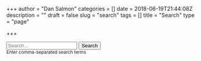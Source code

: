 +++
author = "Dan Salmon"
categories = []
date = 2018-06-19T21:44:08Z
description = ""
draft = false
slug = "search"
tags = []
title = "Search"
type = "page"

+++

<!-- <form> -->

<input id="search" name="search" type="text" placeholder="Search..." required>
<button id="search-submit" name="search-submit" value="Search" onclick="doSearch()">Search</button>
<br>
<small>Enter comma-separated search terms</small>
<!-- </form> -->

<div id="search-results"></div>

<script type="text/javascript" src="../js/search.js"></script>